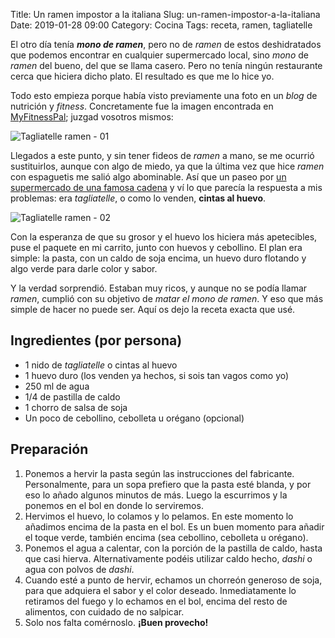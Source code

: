 Title: Un ramen impostor a la italiana
Slug: un-ramen-impostor-a-la-italiana
Date: 2019-01-28 09:00
Category: Cocina
Tags: receta, ramen, tagliatelle



El otro día tenía ***mono de ramen***, pero no de *ramen* de estos deshidratados que podemos encontrar en cualquier supermercado local, sino *mono* de *ramen* del bueno, del que se llama casero. Pero no tenía ningún restaurante cerca que hiciera dicho plato. El resultado es que me lo hice yo.

Todo esto empieza porque había visto previamente una foto en un *blog* de nutrición y *fitness*. Concretamente fue la imagen encontrada en [MyFitnessPal](https://blog.myfitnesspal.com/instant-pot-chicken-ramen/); juzgad vosotros mismos:

![Tagliatelle ramen - 01]({filename}/images/tagliatelle-ramen-01.jpg)

Llegados a este punto, y sin tener fideos de *ramen* a mano, se me ocurrió sustituirlos, aunque con algo de miedo, ya que la última vez que hice *ramen* con espaguetis me salió algo abominable. Así que un paseo por [un supermercado de una famosa cadena]({filename}/pages/spam.md) y ví lo que parecía la respuesta a mis problemas: era *tagliatelle*, o como lo venden, **cintas al huevo**.

![Tagliatelle ramen - 02]({filename}/images/tagliatelle-ramen-02.jpg)

Con la esperanza de que su grosor y el huevo los hiciera más apetecibles, puse el paquete en mi carrito, junto con huevos y cebollino. El plan era simple: la pasta, con un caldo de soja encima, un huevo duro flotando y algo verde para darle color y sabor.

Y la verdad sorprendió. Estaban muy ricos, y aunque no se podía llamar *ramen*, cumplió con su objetivo de *matar el mono de ramen*. Y eso que más simple de hacer no puede ser. Aquí os dejo la receta exacta que usé.

## Ingredientes (por persona)

* 1 nido de *tagliatelle* o cintas al huevo
* 1 huevo duro (los venden ya hechos, si sois tan vagos como yo)
* 250 ml de agua
* 1/4 de pastilla de caldo
* 1 chorro de salsa de soja
* Un poco de cebollino, cebolleta u orégano (opcional)

## Preparación

1. Ponemos a hervir la pasta según las instrucciones del fabricante. Personalmente, para un sopa prefiero que la pasta esté blanda, y por eso lo añado algunos minutos de más. Luego la escurrimos y la ponemos en el bol en donde lo serviremos.
2. Hervimos el huevo, lo colamos y lo pelamos. En este momento lo añadimos encima de la pasta en el bol. Es un buen momento para añadir el toque verde, también encima (sea cebollino, cebolleta u orégano).
3. Ponemos el agua a calentar, con la porción de la pastilla de caldo, hasta que casi hierva. Alternativamente podéis utilizar caldo hecho, *dashi* o agua con polvos de *dashi*.
4. Cuando esté a punto de hervir, echamos un chorreón generoso de soja, para que adquiera el sabor y el color deseado. Inmediatamente lo retiramos del fuego y lo echamos en el bol, encima del resto de alimentos, con cuidado de no salpicar.
5. Solo nos falta comérnoslo. **¡Buen provecho!**
